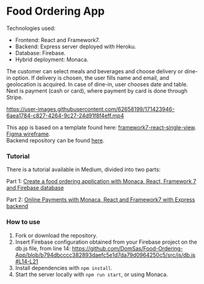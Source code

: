 # Food Ordering App

Technologies used: 
- Frontend: React and Framework7.
- Backend: Express server deployed with Heroku.
- Database: Firebase.
- Hybrid deployment: Monaca.

The customer can select meals and beverages and choose delivery or dine-in option. If delivery is chosen, the user fills name and email, and geolocation is acquired. In case of dine-in, user chooses date and table. Next is payment (cash or card), where payment by card is done through Stripe.  


https://user-images.githubusercontent.com/62658199/171423946-6aea1784-c827-4264-9c27-24d91f8f4eff.mp4

This app is based on a template found here:
[framework7-react-single-view](https://github.com/monaca-templates/framework7-react-single-view).  
[Figma wireframe](https://www.figma.com/file/TQ7nVyleaVjkEypIgfLjZg/Food-Ordering-App?node-id=45%3A137).  
Backend repository can be found [here](https://github.com/DomSas/Food-Ordering-App-Backend).

### Tutorial

There is a tutorial available in Medium, divided into two parts:

Part 1: [Create a food ordering application with Monaca, React, Framework 7 and Firebase database](https://medium.com/p/ed675ee74c0a/)

Part 2: [Online Payments with Monaca, React and Framework7 with Express backend](https://medium.com/p/2e0801f55053)

### How to use

1. Fork or download the repository.
2. Insert Firebase configuration obtained from your Firebase project on the db.js file, from line 14: 
https://github.com/DomSas/Food-Ordering-App/blob/b794dbcccc382893daefc5e1d7da79d0964250c5/src/js/db.js#L14-L21
3. Install dependencies with `npm install`.
4. Start the server locally with `npm run start`, or using Monaca.
